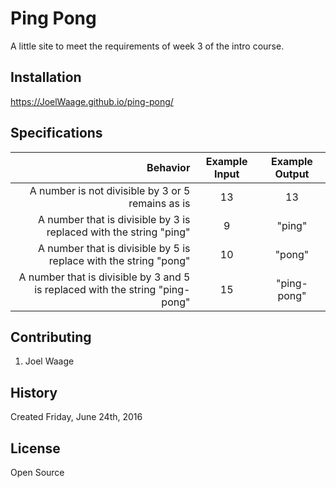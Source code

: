 # Ping Pong

A little site to meet the requirements of week 3 of the intro course.

## Installation

 https://JoelWaage.github.io/ping-pong/

## Specifications

|Behavior | Example Input | Example Output |
|--------:|:-------------:|:--------------:|
|A number is not divisible by 3 or 5 remains as is| 13 | 13 |
|A number that is divisible by 3 is replaced with the string "ping" | 9 | "ping"|
|A number that is divisible by 5 is replace with the string "pong"| 10 | "pong"|
|A number that is divisible by 3 and 5 is replaced with the string "ping-pong"|15| "ping-pong"|

## Contributing

1. Joel Waage

## History

Created Friday, June 24th, 2016

## License

Open Source

